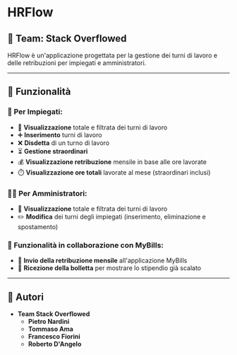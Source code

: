 # HRFlow

## 🏢 Team: **Stack Overflowed**

HRFlow è un'applicazione progettata per la gestione dei turni di lavoro e delle retribuzioni per impiegati e amministratori.

---

## 📌 Funzionalità

### 👷 Per Impiegati:
- 📅 **Visualizzazione** totale e filtrata dei turni di lavoro
- ➕ **Inserimento** turni di lavoro
- ❌ **Disdetta** di un turno di lavoro
- ⏳ **Gestione straordinari**
- 💰 **Visualizzazione retribuzione** mensile in base alle ore lavorate
- ⏱️ **Visualizzazione ore totali** lavorate al mese (straordinari inclusi)

### 👨‍💼 Per Amministratori:
- 📅 **Visualizzazione** totale e filtrata dei turni di lavoro
- ✏️ **Modifica** dei turni degli impiegati (inserimento, eliminazione e spostamento)

### 🔗 Funzionalità in collaborazione con **MyBills**:
- 💸 **Invio della retribuzione mensile** all'applicazione MyBills
- 🧾 **Ricezione della bolletta** per mostrare lo stipendio già scalato

---


## 👥 Autori
- **Team Stack Overflowed**
    - **Pietro Nardini**
    - **Tommaso Ama**
    - **Francesco Fiorini**
    - **Roberto D'Angelo**
